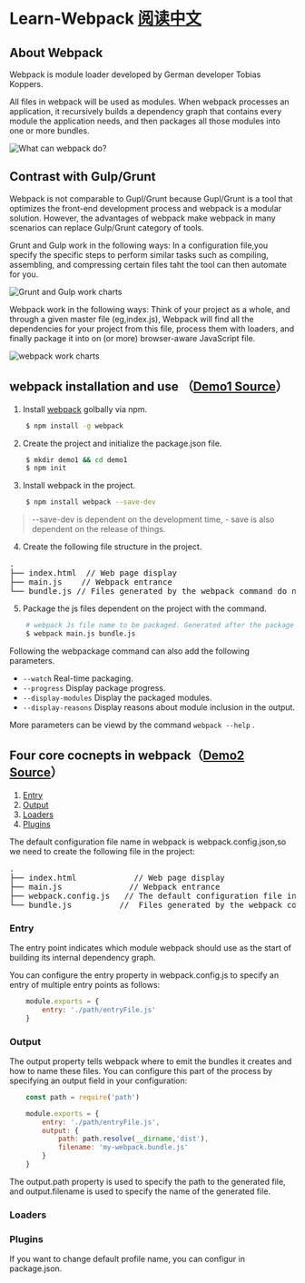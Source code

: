 # Learn-Webpack [阅读中文](https://github.com/SilenceHVK/articles/issues/20)

## About Webpack 
Webpack is module loader developed by German developer Tobias Koppers.

All files in webpack will be used as modules. When webpack processes an application, it recursively builds a dependency graph that contains every module the application needs, and then packages all those modules into one or more bundles.

![What can webpack do?](http://images.cnblogs.com/cnblogs_com/hvkcode/966655/o_what-is-webpack.png)

## Contrast with Gulp/Grunt
Webpack is not comparable to Gupl/Grunt because Gupl/Grunt is a tool that optimizes the front-end development process and webpack is a modular solution. However, the advantages of webpack make webpack in many scenarios can replace Gulp/Grunt category of tools.

Grunt and Gulp work in the following ways: In a configuration file,you specify the specific steps to perform similar tasks such as compiling, assembling, and compressing certain files taht the tool can then automate for you.

![Grunt and Gulp work charts](http://images.cnblogs.com/cnblogs_com/hvkcode/966655/o_gulp-grunt.png)

Webpack work in the following ways: Think of your project as a whole, and through a given master file (eg,index.js), Webpack will find all the dependencies for your project from this file, process them with loaders, and finally package it into on (or more) browser-aware JavaScript file.

![webpack work charts](http://images.cnblogs.com/cnblogs_com/hvkcode/966655/o_1031000-160bc667d3b6093a.png)

## webpack installation and use （[Demo1 Source](https://github.com/SilenceHVK/learn-webpack/tree/master/demo1)）

1. Install [webpack](https://www.npmjs.com/package/webpack) golbally via npm.
```bash
    $ npm install -g webpack
```

2. Create the project and initialize the package.json file.
```bash
    $ mkdir demo1 && cd demo1
    $ npm init
```

3. Install webpack in the project.
```bash
    $ npm install webpack --save-dev
```
> --save-dev is dependent on the development time, - save is also dependent on the release of things.

4. Create the following file structure in the project.
<pre>
.        
├── index.html  // Web page display
├── main.js    // Webpack entrance
└── bundle.js // Files generated by the webpack command do not need to be created
</pre>


5. Package the js files dependent on the project with the command.
```bash
    # webpack Js file name to be packaged. Generated after the package js file name.
    $ webpack main.js bundle.js
```

Following the webpackage command can also add the following parameters.
- ``` --watch ``` Real-time packaging.
- ``` --progress ``` Display package progress.
- ``` --display-modules ``` Display the packaged modules.
- ``` --display-reasons ``` Display reasons about module inclusion in the  output.

More parameters can be viewd by the command ``` webpack --help ``` .

## Four core cocnepts in webpack（[Demo2 Source](https://github.com/SilenceHVK/learn-webpack/tree/master/demo2)）
1. [Entry](#user-content-entry)
2. [Output](#user-content-output)
3. [Loaders](#user-content-loaders)
4. [Plugins](#user-content-plugins)

The default configuration file name in webpack is webpack.config.json,so we need to create the following file in the project:
<pre>
.        
├── index.html            // Web page display
├── main.js              // Webpack entrance
├── webpack.config.js   // The default configuration file in webpack
└── bundle.js          //  Files generated by the webpack command do not need to be created
</pre>

### Entry
The entry point indicates which module webpack should use as the start of building its internal dependency graph.

You can configure the entry property in webpack.config.js to specify an entry of multiple entry points as follows:
```javascript
    module.exports = {
        entry: './path/entryFile.js'
    }
```

### Output
The output property tells webpack where to emit the bundles it creates and how to name these files. You can configure this part of the process by specifying an output field in your configuration:
```javascript
    const path = require('path')

    module.exports = {
        entry: './path/entryFile.js',
        output: {
            path: path.resolve(__dirname,'dist'),
            filename: 'my-webpack.bundle.js'
        }
    }
```
The output.path property is used to specify the path to the generated file, and output.filename is used to specify the name of the generated file.

### Loaders



### Plugins

If you want to change default profile name, you can configur in package.json.
```bash

```
